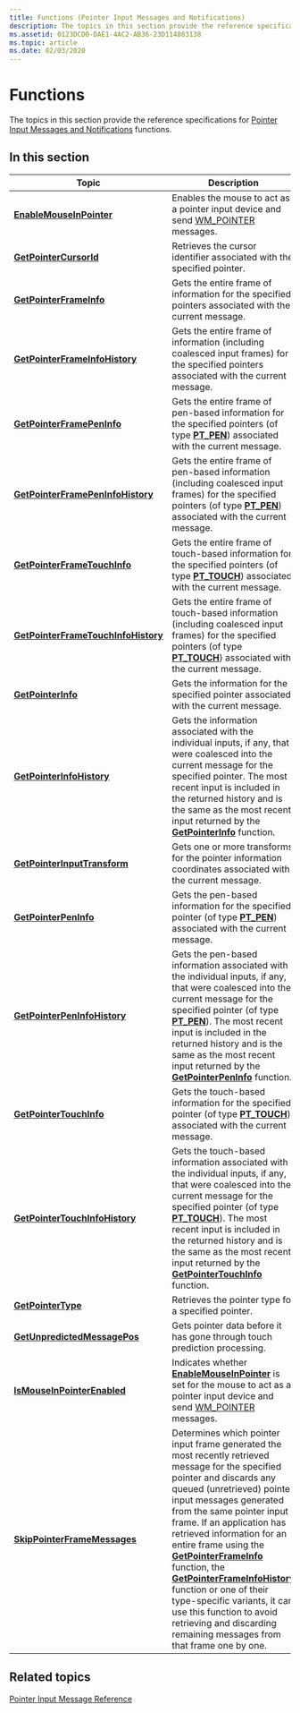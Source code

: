 ```yaml
---
title: Functions (Pointer Input Messages and Notifications)
description: The topics in this section provide the reference specifications for Pointer Input Messages and Notifications functions.
ms.assetid: 0123DCD0-DAE1-4AC2-AB36-23D114803138
ms.topic: article
ms.date: 02/03/2020
---
```


# Functions

The topics in this section provide the reference specifications for [Pointer Input Messages and Notifications](messages-and-notifications-portal.md) functions.

## In this section



| Topic                                                                                 | Description                                                                                                                                                                                                                                                                                                                                                                                                                                                                                                                                                                                               |
|---------------------------------------------------------------------------------------|-----------------------------------------------------------------------------------------------------------------------------------------------------------------------------------------------------------------------------------------------------------------------------------------------------------------------------------------------------------------------------------------------------------------------------------------------------------------------------------------------------------------------------------------------------------------------------------------------------------|
| [**EnableMouseInPointer**](/previous-versions/windows/desktop/api)<br/>                       | Enables the mouse to act as a pointer input device and send [WM_POINTER](messages.md) messages.<br/>                                                                                                                                                                                                                                                                                                                                                                                                                                                                                              |
| [**GetPointerCursorId**](/previous-versions/windows/desktop/api)<br/>                           | Retrieves the cursor identifier associated with the specified pointer.<br/>                                                                                                                                                                                                                                                                                                                                                                                                                                                                                                                         |
| [**GetPointerFrameInfo**](/previous-versions/windows/desktop/api)<br/>                         | Gets the entire frame of information for the specified pointers associated with the current message. <br/>                                                                                                                                                                                                                                                                                                                                                                                                                                                                                          |
| [**GetPointerFrameInfoHistory**](/previous-versions/windows/desktop/api)<br/>           | Gets the entire frame of information (including coalesced input frames) for the specified pointers associated with the current message. <br/>                                                                                                                                                                                                                                                                                                                                                                                                                                                       |
| [**GetPointerFramePenInfo**](/previous-versions/windows/desktop/api)<br/>                   | Gets the entire frame of pen-based information for the specified pointers (of type [**PT_PEN**](/previous-versions/windows/desktop/api)) associated with the current message. <br/>                                                                                                                                                                                                                                                                                                                                                                                                                           |
| [**GetPointerFramePenInfoHistory**](/previous-versions/windows/desktop/api)<br/>     | Gets the entire frame of pen-based information (including coalesced input frames) for the specified pointers (of type [**PT_PEN**](/previous-versions/windows/desktop/api)) associated with the current message. <br/>                                                                                                                                                                                                                                                                                                                                                                                        |
| [**GetPointerFrameTouchInfo**](/previous-versions/windows/desktop/api)<br/>               | Gets the entire frame of touch-based information for the specified pointers (of type [**PT_TOUCH**](/previous-versions/windows/desktop/api)) associated with the current message. <br/>                                                                                                                                                                                                                                                                                                                                                                                                                       |
| [**GetPointerFrameTouchInfoHistory**](/previous-versions/windows/desktop/api)<br/> | Gets the entire frame of touch-based information (including coalesced input frames) for the specified pointers (of type [**PT_TOUCH**](/previous-versions/windows/desktop/api)) associated with the current message. <br/>                                                                                                                                                                                                                                                                                                                                                                                    |
| [**GetPointerInfo**](/previous-versions/windows/desktop/api)<br/>                                   | Gets the information for the specified pointer associated with the current message.<br/>                                                                                                                                                                                                                                                                                                                                                                                                                                                                                                            |
| [**GetPointerInfoHistory**](/previous-versions/windows/desktop/api)<br/>                     | Gets the information associated with the individual inputs, if any, that were coalesced into the current message for the specified pointer. The most recent input is included in the returned history and is the same as the most recent input returned by the [**GetPointerInfo**](/previous-versions/windows/desktop/api) function.<br/>                                                                                                                                                                                                                                                                              |
| [**GetPointerInputTransform**](/previous-versions/windows/desktop/api)<br/>               | Gets one or more transforms for the pointer information coordinates associated with the current message. <br/>                                                                                                                                                                                                                                                                                                                                                                                                                                                                                      |
| [**GetPointerPenInfo**](/previous-versions/windows/desktop/api)<br/>                             | Gets the pen-based information for the specified pointer (of type [**PT_PEN**](/previous-versions/windows/desktop/api)) associated with the current message. <br/>                                                                                                                                                                                                                                                                                                                                                                                                                                            |
| [**GetPointerPenInfoHistory**](/previous-versions/windows/desktop/api)<br/>               | Gets the pen-based information associated with the individual inputs, if any, that were coalesced into the current message for the specified pointer (of type [**PT_PEN**](/previous-versions/windows/desktop/api)). The most recent input is included in the returned history and is the same as the most recent input returned by the [**GetPointerPenInfo**](/previous-versions/windows/desktop/api) function.<br/>                                                                                                                                                                                                         |
| [**GetPointerTouchInfo**](/previous-versions/windows/desktop/api)<br/>                         | Gets the touch-based information for the specified pointer (of type [**PT_TOUCH**](/previous-versions/windows/desktop/api)) associated with the current message. <br/>                                                                                                                                                                                                                                                                                                                                                                                                                                        |
| [**GetPointerTouchInfoHistory**](/previous-versions/windows/desktop/api)<br/>           | Gets the touch-based information associated with the individual inputs, if any, that were coalesced into the current message for the specified pointer (of type [**PT_TOUCH**](/previous-versions/windows/desktop/api)). The most recent input is included in the returned history and is the same as the most recent input returned by the [**GetPointerTouchInfo**](/previous-versions/windows/desktop/api) function.<br/>                                                                                                                                                                                                 |
| [**GetPointerType**](/previous-versions/windows/desktop/api)<br/>                                   | Retrieves the pointer type for a specified pointer.<br/>                                                                                                                                                                                                                                                                                                                                                                                                                                                                                                                                            |
| [**GetUnpredictedMessagePos**](/previous-versions/windows/desktop/api)<br/>               | Gets pointer data before it has gone through touch prediction processing.<br/>                                                                                                                                                                                                                                                                                                                                                                                                                                                                                                                      |
| [**IsMouseInPointerEnabled**](/previous-versions/windows/desktop/api)<br/>                 | Indicates whether [**EnableMouseInPointer**](/previous-versions/windows/desktop/api) is set for the mouse to act as a pointer input device and send [WM_POINTER](messages.md) messages.<br/>                                                                                                                                                                                                                                                                                                                                                                                                                    |
| [**SkipPointerFrameMessages**](/previous-versions/windows/desktop/api)<br/>               | Determines which pointer input frame generated the most recently retrieved message for the specified pointer and discards any queued (unretrieved) pointer input messages generated from the same pointer input frame. If an application has retrieved information for an entire frame using the [**GetPointerFrameInfo**](/previous-versions/windows/desktop/api) function, the [**GetPointerFrameInfoHistory**](/previous-versions/windows/desktop/api) function or one of their type-specific variants, it can use this function to avoid retrieving and discarding remaining messages from that frame one by one.<br/> |



 

## Related topics

<dl> <dt>

[Pointer Input Message Reference](wmpointer-reference.md)
</dt> </dl>

 

 





